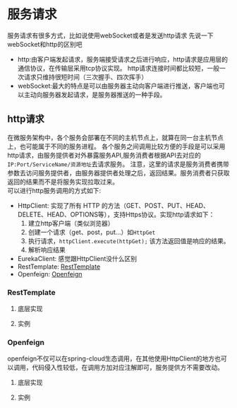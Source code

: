 # 服务请求
服务请求有很多方式，比如说使用webSocket或者是发送http请求
先说一下webSocket和http的区别吧
- http:由客户端发起请求，服务端接受请求之后进行响应，http请求是应用层的通信协议，在传输层采用tcp协议实现。
    http请求连接时间都比较短，一般一次请求只维持很短时间（三次握手、四次挥手）
- webSocket:最大的特点是可以由服务器主动向客户端进行推送，客户端也可以主动向服务器发起请求，是服务器推送的一种手段。

## http请求
在微服务架构中，各个服务会部署在不同的主机节点上，就算在同一台主机节点上，也可能属于不同的服务进程。
各个服务之间调用比较方便的手段是可以采用http请求，由服务提供者对外暴露服务API,服务消费者根据API去对应的`IP:Port/ServiceName/资源地址`去请求服务。
注意，这里的请求是服务消费者携带参数去访问服务提供者，由服务器提供者处理之后，返回结果。服务消费者只获取返回的结果而不是将服务实现拉取过来。  
可以进行http服务调用的方式如下:
- HttpClient: 实现了所有 HTTP 的方法（GET、POST、PUT、HEAD、DELETE、HEAD、OPTIONS等），支持Https协议。实现http请求如下：
    1. 建立http客户端（类似浏览器）
    2. 创建一个请求（get、post，put...）如`HttpGet`
    3. 执行请求，`httpClient.execute(httpGet);` 该方法返回值是响应的结果。
    4. 解析响应结果
- EurekaClient: 感觉跟HttpClient没什么区别
- RestTemplate: [RestTemplate](#RestTemplate)
- Openfeign: [Openfeign](#Openfeign)

### RestTemplate
1. 底层实现
    
2. 实例

### Openfeign
openfeign不仅可以在spring-cloud生态调用，在其他使用HttpClient的地方也可以调用，代码侵入性较低，在调用方加对应注解即可，服务提供方不需要改动。
1. 底层实现
   
2. 实例